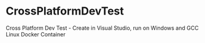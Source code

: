 # CrossPlatformDevTest
Cross Platform Dev Test - Create in Visual Studio, run on Windows and GCC Linux Docker Container
